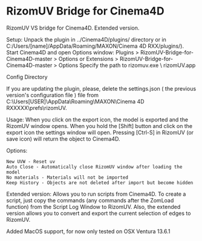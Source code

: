 # RizomUV Bridge for Cinema4D

RizomUV VS bridge for Cinema4D. Extended version.

Setup:
	Unpack the plugin in ../Cinema4D/plugins/ directory or in C:/Users/[name]/AppData/Roaming/MAXON/Cinema 4D RXX/plugins/).
	Start Cinema4D and open Options window: Plugins > RizomUV-Bridge-for-Cinema4D-master > Options or Extensions > RizomUV-Bridge-for-Cinema4D-master > Options
	Specify the path to rizomuv.exe \ rizomUV.app

Config Directory

If you are updating the plugin, please, delete the settings.json ( the previous version's configuration file ) file from C:\Users[USER]\AppData\Roaming\MAXON\Cinema 4D RXXXXX\prefs\rizomUV.

Usage:
When you click on the export icon, the model is exported and the RizomUV window opens.
When you hold the [Shift] button and click on the export icon the settings window will open.
Pressing [Ctrl-S] in RizomUV (or save icon) will return the object to Cinema4D.

Options:

	New UVW - Reset uv
	Auto Close - Automatically close RizomUV window after loading the model
	No materials - Materials will not be imported
	Keep History - Objects are not deleted after import but become hidden

Extended version:
Allows you to run scripts from Cinema4D. To create a script, just copy the commands (any commands after the ZomLoad function) from the Script Log Window to RizomUV. Also, the extended version allows you to convert and export the current selection of edges to RizomUV.

Added MacOS support, for now only tested on OSX Ventura 13.6.1
